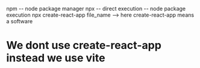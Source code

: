 npm -- node package manager 
npx -- direct execution -- node package execution
npx create-react-app file_name  --> here create-react-app means a software 

# We dont use create-react-app instead we use vite
